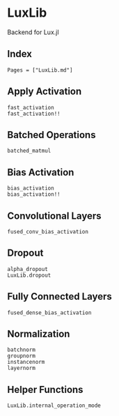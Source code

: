 # LuxLib

Backend for Lux.jl

## Index

```@index
Pages = ["LuxLib.md"]
```

## Apply Activation

```@docs
fast_activation
fast_activation!!
```

## Batched Operations

```@docs
batched_matmul
```

## Bias Activation

```@docs
bias_activation
bias_activation!!
```

## Convolutional Layers

```@docs
fused_conv_bias_activation
```

## Dropout

```@docs
alpha_dropout
LuxLib.dropout
```

## Fully Connected Layers

```@docs
fused_dense_bias_activation
```

## Normalization

```@docs
batchnorm
groupnorm
instancenorm
layernorm
```

## Helper Functions

```@docs
LuxLib.internal_operation_mode
```
